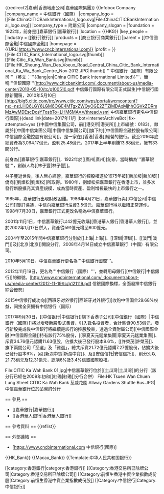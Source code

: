 {{redirect2|嘉華|香港地產公司|嘉華國際集團}}
{{Infobox Company
|company_name   = 中信銀行（國際）
|company_logo   = [[File:ChinaCITICBankInternational_logo.svg|File:ChinaCITICBankInternational_logo.svg]]
|company_type   = 附屬公司
|company_slogan =
|foundation     = 1922年，前身是[[嘉華銀行|嘉華銀行]]
|location       = {{HKG}}
|key_people     =
|industry       = [[銀行|銀行]]
|products       = [[商业银行|商業銀行]]
|parent         = [[中信國際金融|中信國際金融]]
|homepage       = {{URL|https://www.cncbinternational.com}}
|profit         =
}}
[[File:CITIC_Bank_International_logo.svg|thumb]]
[[File:Citic_Ka_Wan_Bank.svg|thumb]]
[[File:HK_Sheung_Wan_Des_Voeux_Road_Central_China_Citic_Bank_International_Ka_Wa_Bank_Centre_Nov-2012.JPG|thumb]]
'''中信銀行（國際）有限公司'''（英文：'''{{lang|en|China CITIC Bank International Limited}}'''，簡稱'''信銀國際'''<ref>[http://www.citicbankintl.com/_document/about-us/media-center/2010-05-10/tc/p100510.pdf 中信銀行國際有限公司正式誕生]中信銀行國際新聞稿，2010年5月10日</ref><ref>[http://big5.citic.com/trc/www.citic.com/wps/portal/wcmcontent?ns:=ns:LHQ6LGY6LGM6OGE4MTgxZWQyOGE2ZTZiMDAxMjhhOGVkZDRmMzAwMDEscDosYTosbTo=LHM6MA==/thread.vsml 中信嘉華銀行更名中信銀行國際]{{dead link|date=2017年11月 |bot=InternetArchiveBot |fix-attempted=yes }}中國中信集團公司</ref>，前[[港交所|港交所]]上市編號：0183），隸屬於[[中國中信集團公司|中國中信集團公司]]旗下的[[中信國際金融控股有限公司|中信國際金融控股有限公司]]，是一家在[[香港|香港]]經營的銀行。截至2016年底總資產為3,064.17億元，盈利25.48億元，2017年上半年則賺13.88億元，擁有33間分行。

前身為[[嘉華銀行|嘉華銀行]]，1922年於[[廣州|廣州]]創辦，當時稱為'''嘉華銀號'''，創辦人為[[林子豐|林子豐]]。

林子豐逝世後，後人無心經營，嘉華銀行的控股權遂於1975年被[[新加坡|新加坡]]僑商[[劉燦松|劉燦松]]所取得。1980年，劉燦松把嘉華銀行在香港上市，並多次發行新股擴充其資產規模，成為當時資產、盈利增長最快的上市銀行之一。

1985年，嘉華銀行出現財政困難。1986年4月21日，嘉華銀行與[[中信公司|中信公司]]簽訂協議，中信向嘉華銀行注資3.5億元，嘉華銀行得以繼續正常運作。1998年7月30日，嘉華銀行正式更改名稱為中信嘉華銀行。

2001年11月1日，中信嘉華銀行以42億元收購[[香港華人銀行|香港華人銀行]]，並於2002年1月17日併入，資產從591億元增至800億元。

2004年至2015年間中信嘉華銀行分別於[[上海|上海]]、[[深圳|深圳]]、[[澳門|澳門]]及[[北京|北京]]開設分行，2008年4月14日成立中信嘉華銀行（中國）有限公司。

2010年5月10日，中信嘉華銀行更名為'''中信銀行國際'''。

2012年11月19日，更名為'''中信銀行（國際）'''，並轉用母銀行[[中信銀行|中信銀行]]的徽號。<ref>[http://www.cncbinternational.com/_document/about-us/media-center/2012-11-19/tc/p121119.pdf 信銀國際換標，全面發揮中信銀行綜合優勢]</ref>

2015中信银行成功向[[西班牙对外银行|西班牙对外银行]]收购中信国金29.68%权益，间接全资拥有中信银行（国际）

2017年9月30日，[[中信银行|中信银行]]旗下香港子公司[[中信銀行（國際）|中信銀行（國際）]]將以增發新股形式集資，引入數名投資者，合計集資90.53億元，發行新股完成後中信銀行將繼續是該行的控股股東，透過全資附屬公司[[中信國際金融|中信國際金融]]持有該行75%股份，[[寧夏天元錳業集團|寧夏天元錳業集團]]、斥資34.76億元認購11.63億股，佔擴大後已發行股本9.6%，[[許榮茂|許榮茂]]、旗下兩間公司「至選」及「雅選」，總共斥資21.72億元認購7.27億股份，佔擴大後已發行股本6%，另[[新湖中寶|新湖中寶]]、及[[安信信托|安信信托]]、則分別以21.73億元及12.31億元，認購6%及3.4%信銀國際股權。

<gallery>
File:CITIC Ka Wah Bank 01.jpg|中信嘉華銀行位於[[土瓜灣|土瓜灣]]的分行（該分行已經在2009年初和[[紅磡|紅磡]]分行合併）
File:HK Tsuen Wan Chuen Lung Street CITIC Ka Wah Bank 荃威花園 Allway Gardens Shuttle Bus.JPG|中信嘉華銀行位於荃灣的分行
</gallery>

== 參見 ==
* [[嘉華銀行|嘉華銀行]]
* [[香港華人銀行|香港華人銀行]]

== 參考資料 ==
{{reflist}}

== 外部連結 ==
* [https://www.cncbinternational.com 中信銀行(國際)]

{{HK_Bank}}
{{Macau_Bank}}
{{Template:中华人民共和国银行}}

[[category:香港銀行|category:香港銀行]]
[[Category:香港交易所已除牌公司|Category:香港交易所已除牌公司]]
[[Category:前恒生香港中資企業指數成份股|Category:前恒生香港中資企業指數成份股]]
[[Category:中信银行|Category:中信银行]]